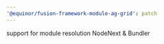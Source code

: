 ```yaml
---
'@equinor/fusion-framework-module-ag-grid': patch
---
```


support for module resolution NodeNext & Bundler
